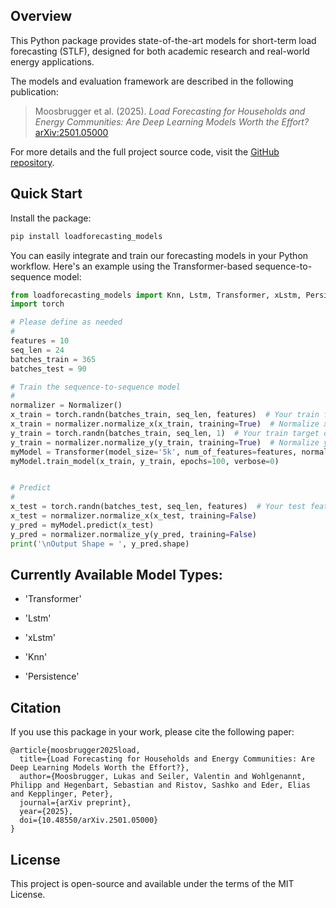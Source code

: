 
## Overview

This Python package provides state-of-the-art models for short-term load forecasting (STLF), designed for both academic research and real-world energy applications.

The models and evaluation framework are described in the following publication:

> Moosbrugger et al. (2025). *Load Forecasting for Households and Energy Communities: Are Deep Learning Models Worth the Effort?*  
> [arXiv:2501.05000](https://arxiv.org/abs/2501.05000)

For more details and the full project source code, visit the [GitHub repository](https://github.com/erc-fhv/loadforecasting).

## Quick Start

Install the package:

```bash
pip install loadforecasting_models
```

You can easily integrate and train our forecasting models in your Python workflow. Here's an example using the Transformer-based sequence-to-sequence model:

```python
from loadforecasting_models import Knn, Lstm, Transformer, xLstm, Persistence, Normalizer
import torch 

# Please define as needed
#
features = 10
seq_len = 24
batches_train = 365
batches_test = 90

# Train the sequence-to-sequence model
#
normalizer = Normalizer()
x_train = torch.randn(batches_train, seq_len, features)  # Your train features of shape (batch_len, sequence_len, features)
x_train = normalizer.normalize_x(x_train, training=True)  # Normalize x
y_train = torch.randn(batches_train, seq_len, 1)  # Your train target of shape (batch_len, sequence_len, 1)
y_train = normalizer.normalize_y(y_train, training=True)  # Normalize y
myModel = Transformer(model_size='5k', num_of_features=features, normalizer=normalizer)   # Alternative Models: 'LSTM', 'xLSTM', 'KNN'
myModel.train_model(x_train, y_train, epochs=100, verbose=0)


# Predict
#
x_test = torch.randn(batches_test, seq_len, features)  # Your test features of shape (batch_len, sequence_len, features)
x_test = normalizer.normalize_x(x_test, training=False)
y_pred = myModel.predict(x_test)
y_pred = normalizer.normalize_y(y_pred, training=False)
print('\nOutput Shape = ', y_pred.shape)

```

## Currently Available Model Types:

-  'Transformer'

-  'Lstm'

-  'xLstm'

-  'Knn'

-  'Persistence'

## Citation

If you use this package in your work, please cite the following paper:

```
@article{moosbrugger2025load,
  title={Load Forecasting for Households and Energy Communities: Are Deep Learning Models Worth the Effort?},
  author={Moosbrugger, Lukas and Seiler, Valentin and Wohlgenannt, Philipp and Hegenbart, Sebastian and Ristov, Sashko and Eder, Elias and Kepplinger, Peter},
  journal={arXiv preprint},
  year={2025},
  doi={10.48550/arXiv.2501.05000}
}
```

## License

This project is open-source and available under the terms of the MIT License.

